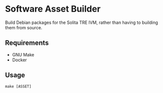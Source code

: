 # Software Asset Builder

Build Debian packages for the Solita TRE IVM, rather than having to
building them from source.

## Requirements

* GNU Make
* Docker

## Usage

    make [ASSET]
